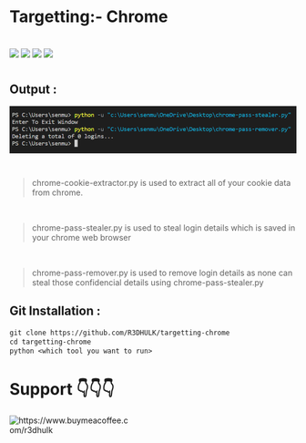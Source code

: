 <h1><b> Targetting:- Chrome</b></h1>

#
<img src="https://img.shields.io/badge/Python-3.10.5-blue"> <img src="https://img.shields.io/badge/Status-Final-orange"> <img src="https://img.shields.io/badge/FinalVersion-red"> <img src="https://img.shields.io/badge/Licence-MIT-yellowgreen">

#
<h2> Output : </h2>

![Alt text](chrome.png)
#

> chrome-cookie-extractor.py is used to extract all of your cookie data from chrome.
<br>

> chrome-pass-stealer.py is used to steal login details which is saved in your chrome web browser
<br>

> chrome-pass-remover.py is used to remove login details as none can steal those confidencial details using chrome-pass-stealer.py

<h2><b> Git Installation :</h2></b>

```
git clone https://github.com/R3DHULK/targetting-chrome 
cd targetting-chrome
python <which tool you want to run>
```

#
<h1 align="left"><b>Support 👇👇👇 </b></h1>
<a href="https://www.buymeacoffee.com/r3dhulk"> <img align="left" src="https://cdn.buymeacoffee.com/buttons/v2/default-yellow.png" height="50" width="210" alt="https://www.buymeacoffee.com/r3dhulk" /></a><br><br>
